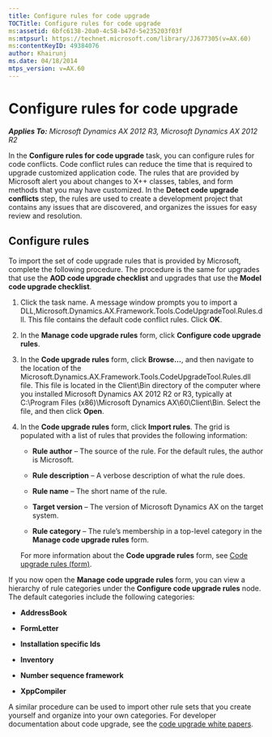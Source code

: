 ```yaml
---
title: Configure rules for code upgrade
TOCTitle: Configure rules for code upgrade
ms:assetid: 6bfc6138-20a0-4c58-b47d-5e235203f03f
ms:mtpsurl: https://technet.microsoft.com/library/JJ677305(v=AX.60)
ms:contentKeyID: 49384076
author: Khairunj
ms.date: 04/18/2014
mtps_version: v=AX.60
---
```


# Configure rules for code upgrade 


_**Applies To:** Microsoft Dynamics AX 2012 R3, Microsoft Dynamics AX 2012 R2_

In the **Configure rules for code upgrade** task, you can configure rules for code conflicts. Code conflict rules can reduce the time that is required to upgrade customized application code. The rules that are provided by Microsoft alert you about changes to X++ classes, tables, and form methods that you may have customized. In the **Detect code upgrade conflicts** step, the rules are used to create a development project that contains any issues that are discovered, and organizes the issues for easy review and resolution.

## Configure rules

To import the set of code upgrade rules that is provided by Microsoft, complete the following procedure. The procedure is the same for upgrades that use the **AOD code upgrade checklist** and upgrades that use the **Model code upgrade checklist**.

1.  Click the task name. A message window prompts you to import a DLL,Microsoft.Dynamics.AX.Framework.Tools.CodeUpgradeTool.Rules.dll. This file contains the default code conflict rules. Click **OK**.

2.  In the **Manage code upgrade rules** form, click **Configure code upgrade rules**.

3.  In the **Code upgrade rules** form, click **Browse...**, and then navigate to the location of the Microsoft.Dynamics.AX.Framework.Tools.CodeUpgradeTool.Rules.dll file. This file is located in the Client\\Bin directory of the computer where you installed Microsoft Dynamics AX 2012 R2 or R3, typically at C:\\Program Files (x86)\\Microsoft Dynamics AX\\60\\Client\\Bin. Select the file, and then click **Open**.

4.  In the **Code upgrade rules** form, click **Import rules**. The grid is populated with a list of rules that provides the following information:
    
      - **Rule author** – The source of the rule. For the default rules, the author is Microsoft.
    
      - **Rule description** – A verbose description of what the rule does.
    
      - **Rule name** – The short name of the rule.
    
      - **Target version** – The version of Microsoft Dynamics AX on the target system.
    
      - **Rule category** – The rule’s membership in a top-level category in the **Manage code upgrade rules** form.
    
    For more information about the **Code upgrade rules** form, see [Code upgrade rules (form)](https://technet.microsoft.com/library/jj677374\(v=ax.60\)).

If you now open the **Manage code upgrade rules** form, you can view a hierarchy of rule categories under the **Configure code upgrade rules** node. The default categories include the following categories:

  - **AddressBook**

  - **FormLetter**

  - **Installation specific Ids**

  - **Inventory**

  - **Number sequence framework**

  - **XppCompiler**

A similar procedure can be used to import other rule sets that you create yourself and organize into your own categories. For developer documentation about code upgrade, see the [code upgrade white papers](http://go.microsoft.com/fwlink/?linkid=215083%26clcid=0x409).

  


